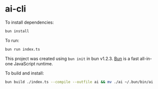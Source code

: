 # ai-cli

To install dependencies:

```bash
bun install
```

To run:

```bash
bun run index.ts
```

This project was created using `bun init` in bun v1.2.3. [Bun](https://bun.sh) is a fast all-in-one JavaScript runtime.

To build and install:
```bash
bun build ./index.ts --compile --outfile ai && mv ./ai ~/.bun/bin/ai
```